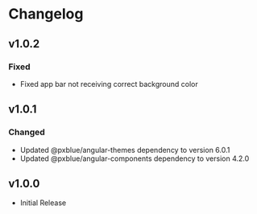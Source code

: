 # Changelog

## v1.0.2

### Fixed

-   Fixed app bar not receiving correct background color

## v1.0.1

### Changed

-   Updated @pxblue/angular-themes dependency to version 6.0.1
-   Updated @pxblue/angular-components dependency to version 4.2.0

## v1.0.0

-   Initial Release
